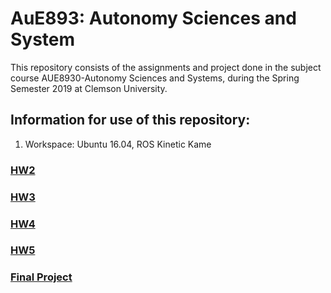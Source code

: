 # AuE893: Autonomy Sciences and System

This repository consists of the assignments and project done in the subject course AUE8930-Autonomy Sciences and Systems, during the Spring Semester 2019 at Clemson University. 

## Information for use of this repository:
1) Workspace: Ubuntu 16.04, ROS Kinetic Kame


### [HW2](https://github.com/ashit8450/AuE893Spring20_AshitMohanty/tree/master/catkin_ws/src/assignment2_ws)


### [HW3](https://github.com/ashit8450/AuE893Spring20_AshitMohanty/tree/master/catkin_ws/src/assignment3)  


### [HW4](https://github.com/ashit8450/AuE893Spring20_AshitMohanty/tree/master/catkin_ws/src/assignment4)   


### [HW5](https://github.com/ashit8450/AuE893Spring20_AshitMohanty/tree/master/catkin_ws/src/tb3_line_following)   
    
  
### [Final Project](https://github.com/ashit8450/AuE893Spring20_AshitMohanty/tree/master/catkin_ws/src/auefinals)   
   
